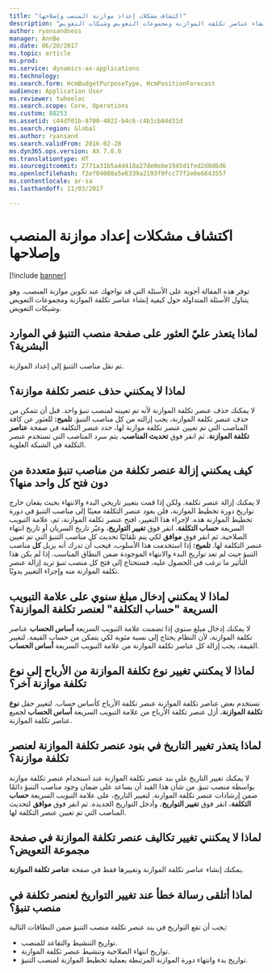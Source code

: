 ```yaml
---
title: "اكتشاف مشكلات إعداد موازنة المنصب‬ وإصلاحها"
description: "توفر هذه المقالة أجوبة على الأسئلة التي قد تواجهك عند تكوين موازنة المنصب‬. وهو يتناول الأسئلة المتداولة حول كيفية إنشاء عناصر تكلفة الموازنة ومجموعات التعويض وشبكات التعويض."
author: ryansandness
manager: AnnBe
ms.date: 06/20/2017
ms.topic: article
ms.prod: 
ms.service: dynamics-ax-applications
ms.technology: 
ms.search.form: HcmBudgetPurposeType, HcmPositionForecast
audience: Application User
ms.reviewer: twheeloc
ms.search.scope: Core, Operations
ms.custom: 88253
ms.assetid: c44df01b-8700-4022-b4c6-c4b1cb84d31d
ms.search.region: Global
ms.author: ryansand
ms.search.validFrom: 2016-02-28
ms.dyn365.ops.version: AX 7.0.0
ms.translationtype: HT
ms.sourcegitcommit: 2771a31b5a4d418a27de0ebe1945d1fed2d8d6d6
ms.openlocfilehash: f2ef04008a5e6339a2193f9fcc77f2e0e6643557
ms.contentlocale: ar-sa
ms.lasthandoff: 11/03/2017

---
```


# <a name="position-budgeting-troubleshooting"></a>اكتشاف مشكلات إعداد موازنة المنصب‬ وإصلاحها

[!include [banner](../includes/banner.md)]

توفر هذه المقالة أجوبة على الأسئلة التي قد تواجهك عند تكوين موازنة المنصب‬. وهو يتناول الأسئلة المتداولة حول كيفية إنشاء عناصر تكلفة الموازنة ومجموعات التعويض وشبكات التعويض. 

<a name="why-cant-i-find-the-forecast-position-page-in-human-resources"></a>لماذا يتعذر عليّ العثور على صفحة منصب التنبؤ‬ في الموارد البشرية؟
---------------------------------------------------------------

تم نقل مناصب التنبؤ إلى إعداد الموازنة.

## <a name="why-cant-i-delete-a-budget-cost-element"></a>لماذا لا يمكنني حذف عنصر تكلفة موازنة؟
لا يمكنك حذف عنصر تكلفة الموازنة لأنه تم تعيينه لمنصب تنبؤ واحد. قبل أن تتمكن من حذف عنصر تكلفة الموازنة، يجب إزالته من كل مناصب التنبؤ. **تلميح:** للعثور عن كافة المناصب التي تم تعيين عنصر تكلفة موازنة لها، حدد عنصر التكلفة في صفحة **عناصر تكلفة الموازنة**، ثم انقر فوق **تحديث المناصب**. يتم سرد المناصب التي تستخدم عنصر التكلفة في الشبكة العلوية.

## <a name="how-can-i-remove-a-cost-element-from-multiple-forecast-positions-without-opening-each-one"></a>كيف يمكنني إزالة عنصر تكلفة من مناصب تنبؤ متعددة من دون فتح كل واحد منها؟
لا يمكنك إزالة عنصر تكلفة. ولكن إذا قمت بتغيير تاريخي البدء والانتهاء بحيث يقعان خارج تواريخ دورة تخطيط الموازنة، فلن يعود عنصر التكلفة معينًا إلى مناصب التنبؤ في دورة تخطيط الموازنة هذه. لإجراء هذا التغيير، افتح عنصر تكلفة الموازنة، ثم، علامة التبويب السريعة **حساب التكلفة**، انقر فوق **تغيير التواريخ**، وغيّر تاريخ السريان أو تاريخ انتهاء الصلاحية. ثم انقر فوق **موافق** لكي يتم تلقائيًا تحديث كل مناصب التنبؤ التي تم تعيين عنصر التكلفة لها. **تلميح:** إذا استخدمت هذا الأسلوب، فيجب أن تدرك أنه يزيل **كل** مناصب التنبؤ حيث لم تعد تواريخ البدء والانتهاء الموجودة ضمن النطاق المناسب. إذا لم يكن هذا التأثير ما ترغب في الحصول عليه، فستحتاج إلى فتح كل منصب تنبؤ تريد إزالة عنصر تكلفة الموازنة منه وإجراء التغيير يدويًا.

## <a name="why-cant-i-enter-an-annual-amount-on-the-cost-calculation-fasttab-for-the-budget-cost-element"></a>لماذا لا يمكنني إدخال مبلغ سنوي على علامة التبويب السريعة "حساب التكلفة" لعنصر تكلفة الموازنة؟
لا يمكنك إدخال مبلغ سنوي إذا تضمنت علامة التبويب السريعة **أساس الحساب‬** عناصر تكلفة الموازنة، لأن النظام يحتاج إلى نسبة مئوية لكي يتمكن من حساب القيمة. لتغيير القيمة، يجب إزالة كل عناصر تكلفة الموازنة من علامة التبويب السريعة **أساس الحساب**.

## <a name="why-cant-i-change-the-budget-cost-type-from-earning-to-another-budget-cost-type"></a>لماذا لا يمكنني تغيير نوع تكلفة الموازنة من الأرباح إلى نوع تكلفة موازنة آخر؟
تستخدم بعض عناصر تكلفة الموازنة عنصر تكلفة الأرباح كأساس حساب. لتغيير حقل **نوع تكلفة الموازنة**، أزل عنصر تكلفة الأرباح من علامة التبويب السريعة **أساس الحساب** لجميع عناصر تكلفة الموازنة.

## <a name="why-cant-i-change-the-date-on-budget-cost-element-lines-for-a-budget-cost-element"></a>لماذا يتعذر تغيير التاريخ في بنود عنصر تكلفة الموازنة لعنصر تكلفة موازنة؟
لا يمكنك تغيير التاريخ على بند عنصر تكلفة الموازنة عند استخدام عنصر تكلفة موازنة بواسطة منصب تنبؤ. من شأن هذا القيد أن يساعد على ضمان وجود مناصب التنبؤ دائمًا ضمن إرشادات عنصر تكلفة الموازنة. لتغيير التاريخ، على علامة التبويب السريعة **حساب التكلفة**، انقر فوق **تغيير التواريخ**، وأدخل التواريخ الجديدة. ثم انقر فوق **موافق** لتحديث المناصب التي تم تعيين عنصر التكلفة لها.

## <a name="why-cant-i-change-the-costs-for-a-budget-cost-element-on-the-compensation-group-page"></a>لماذا لا يمكنني تغيير تكاليف عنصر تكلفة الموازنة في صفحة مجموعة التعويض؟
يمكنك إنشاء عناصر تكلفة الموازنة وتغييرها فقط في صفحة **عناصر تكلفة الموازنة**.

## <a name="why-do-i-receive-an-error-message-when-i-change-the-dates-for-a-cost-element-on-a-forecast-position"></a>لماذا أتلقى رسالة خطأ عند تغيير التواريخ لعنصر تكلفة في منصب تنبؤ؟
يجب أن تقع التواريخ في بند عنصر تكلفة منصب التنبؤ ضمن النطاقات التالية:

-   تواريخ التنشيط والتقاعد للمنصب.
-   تواريخ انتهاء الصلاحية وتنشيط عنصر تكلفة الموازنة.
-   تواريخ بدء وانتهاء دورة الموازنة المرتبطة بعملية تخطيط الموازنة لمنصب التنبؤ.





